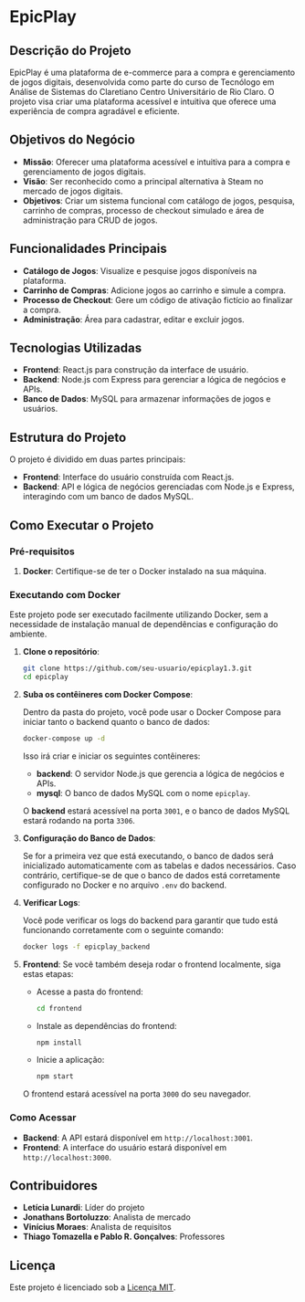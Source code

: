 # EpicPlay

## Descrição do Projeto

EpicPlay é uma plataforma de e-commerce para a compra e gerenciamento de jogos digitais, desenvolvida como parte do curso de Tecnólogo em Análise de Sistemas do Claretiano Centro Universitário de Rio Claro. O projeto visa criar uma plataforma acessível e intuitiva que oferece uma experiência de compra agradável e eficiente.

## Objetivos do Negócio

- **Missão**: Oferecer uma plataforma acessível e intuitiva para a compra e gerenciamento de jogos digitais.
- **Visão**: Ser reconhecido como a principal alternativa à Steam no mercado de jogos digitais.
- **Objetivos**: Criar um sistema funcional com catálogo de jogos, pesquisa, carrinho de compras, processo de checkout simulado e área de administração para CRUD de jogos.

## Funcionalidades Principais

- **Catálogo de Jogos**: Visualize e pesquise jogos disponíveis na plataforma.
- **Carrinho de Compras**: Adicione jogos ao carrinho e simule a compra.
- **Processo de Checkout**: Gere um código de ativação fictício ao finalizar a compra.
- **Administração**: Área para cadastrar, editar e excluir jogos.

## Tecnologias Utilizadas

- **Frontend**: React.js para construção da interface de usuário.
- **Backend**: Node.js com Express para gerenciar a lógica de negócios e APIs.
- **Banco de Dados**: MySQL para armazenar informações de jogos e usuários.

## Estrutura do Projeto

O projeto é dividido em duas partes principais:

- **Frontend**: Interface do usuário construída com React.js.
- **Backend**: API e lógica de negócios gerenciadas com Node.js e Express, interagindo com um banco de dados MySQL.

## Como Executar o Projeto

### Pré-requisitos

1. **Docker**: Certifique-se de ter o Docker instalado na sua máquina.

### Executando com Docker

Este projeto pode ser executado facilmente utilizando Docker, sem a necessidade de instalação manual de dependências e configuração do ambiente.

1. **Clone o repositório**:

   ```bash
   git clone https://github.com/seu-usuario/epicplay1.3.git
   cd epicplay
   ```

2. **Suba os contêineres com Docker Compose**:

   Dentro da pasta do projeto, você pode usar o Docker Compose para iniciar tanto o backend quanto o banco de dados:

   ```bash
   docker-compose up -d
   ```

   Isso irá criar e iniciar os seguintes contêineres:

   - **backend**: O servidor Node.js que gerencia a lógica de negócios e APIs.
   - **mysql**: O banco de dados MySQL com o nome `epicplay`.

   O **backend** estará acessível na porta `3001`, e o banco de dados MySQL estará rodando na porta `3306`.

3. **Configuração do Banco de Dados**:

   Se for a primeira vez que está executando, o banco de dados será inicializado automaticamente com as tabelas e dados necessários. Caso contrário, certifique-se de que o banco de dados está corretamente configurado no Docker e no arquivo `.env` do backend.

4. **Verificar Logs**:

   Você pode verificar os logs do backend para garantir que tudo está funcionando corretamente com o seguinte comando:

   ```bash
   docker logs -f epicplay_backend
   ```

5. **Frontend**: Se você também deseja rodar o frontend localmente, siga estas etapas:

   - Acesse a pasta do frontend:

     ```bash
     cd frontend
     ```

   - Instale as dependências do frontend:

     ```bash
     npm install
     ```

   - Inicie a aplicação:

     ```bash
     npm start
     ```

   O frontend estará acessível na porta `3000` do seu navegador.

### Como Acessar

- **Backend**: A API estará disponível em `http://localhost:3001`.
- **Frontend**: A interface do usuário estará disponível em `http://localhost:3000`.

## Contribuidores

- **Letícia Lunardi**: Líder do projeto
- **Jonathans Bortoluzzo**: Analista de mercado
- **Vinícius Moraes**: Analista de requisitos
- **Thiago Tomazella e Pablo R. Gonçalves**: Professores

## Licença

Este projeto é licenciado sob a [Licença MIT](LICENSE).